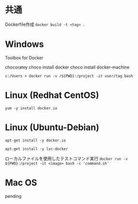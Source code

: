 # 共通

Dockerfile作成
`docker build -t <tag> .`

# Windows

Toolbox for Docker

chocoratey
choco install docker
choco install docker-machine

```
c:/Users > docker run -v /${PWD}:/project -it user/tag bash
```

# Linux (Redhat CentOS)

```
yum -y install docker.io
```

# Linux (Ubuntu-Debian)

```
apt-get install -y docker.io
```

```
apt-get install -y lxc-docker
```

ローカルファイルを使用したテストコマンド実行
`docker run -v ${PWD}:/project -it <image> bash -c 'command.sh'`

# Mac OS

pending


